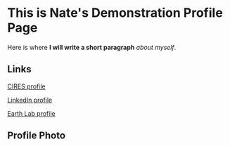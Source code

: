 # This is Nate's Demonstration Profile Page
Here is where **I will write a short paragraph** *about myself*.

## Links
[CIRES profile](https://cires.colorado.edu/people/nathan-quarderer)

[LinkedIn profile](https://www.linkedin.com/in/nathan-quarderer-69726b191/)

<a href="https://earthlab.colorado.edu/our-team/nathan-quarderer" target="_blank">Earth Lab profile</a>


## Profile Photo
